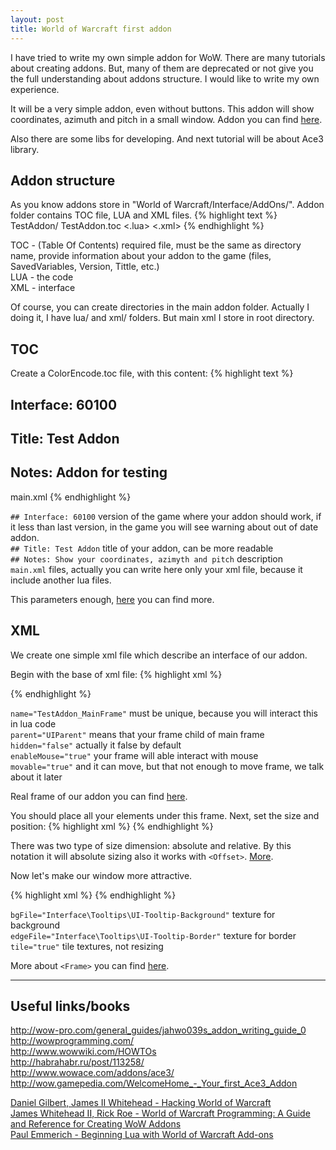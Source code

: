 ```yaml
---
layout: post
title: World of Warcraft first addon
---
```


I have tried to write my own simple addon for WoW. There are many tutorials about creating addons. But, many of them are deprecated or not give you the full understanding about addons structure. I would like to write my own experience.

It will be a very simple addon, even without buttons. This addon will show coordinates, azimuth and pitch in a small window. Addon you can find [here](https://github.com/freekode/TestAddon/).

Also there are some libs for developing. And next tutorial will be about Ace3 library.

## Addon structure
As you know addons store in "World of Warcraft/Interface/AddOns/".
Addon folder contains TOC file, LUA and XML files.
{% highlight text %}
TestAddon/
    TestAddon.toc
    <.lua>
    <.xml>
{% endhighlight %}

TOC - (Table Of Contents) required file, must be the same as directory name, provide information about your addon to the game (files, SavedVariables, Version, Tittle, etc.)<br>
LUA - the code<br>
XML - interface

Of course, you can create directories in the main addon folder. Actually I doing it, I have lua/ and xml/ folders. But main xml I store in root directory.

## TOC
Create a ColorEncode.toc file, with this content:
{% highlight text %}
## Interface: 60100
## Title: Test Addon
## Notes: Addon for testing
main.xml
{% endhighlight %}

`## Interface: 60100` version of the game where your addon should work, if it less than last version, in the game you will see warning about out of date addon.<br>
`## Title: Test Addon` title of your addon, can be more readable<br>
`## Notes: Show your coordinates, azimyth and pitch` description<br>
`main.xml` files, actually you can write here only your xml file, because it include another lua files.

This parameters enough, [here](http://www.wowwiki.com/TOC_format) you can find more.

## XML
We create one simple xml file which describe an interface of our addon.

Begin with the base of xml file:
{% highlight xml %}
<Ui xmlns="http://www.blizzard.com/wow/ui/"
    xmlns:xsi="http://www.w3.org/2001/XMLSchema-instance" 
    xsi:schemaLocation="http://www.blizzard.com/wow/ui/
    ..\..\FrameXML\UI.xsd">

  <Frame name="TestAddon_MainFrame"
         parent="UIParent"
         hidden="false"
         enableMouse="true"
         movable="true">
  </Frame>
</Ui>
{% endhighlight %}

`name="TestAddon_MainFrame"` must be unique, because you will interact this in lua code<br>
`parent="UIParent"` means that your frame child of main frame<br>
`hidden="false"` actually it false by default<br>
`enableMouse="true"` your frame will able interact with mouse<br>
`movable="true"` and it can move, but that not enough to move frame, we talk about it later

Real frame of our addon you can find [here](https://github.com/freekode/TestAddon/blob/master/main.xml).

You should place all your elements under this frame. Next, set the size and position:
{% highlight xml %}
<Size x="63" y="50"/>
<Anchors>
  <Anchor point="TOPLEFT">
    <Offset x="20" y="-90"/>
  </Anchor>
</Anchors>
{% endhighlight %}

There was two type of size dimension: absolute and relative. By this notation it will absolute sizing also it works with `<Offset>`. [More](http://wowwiki.wikia.com/XML/Dimension).

Now let's make our window more attractive.

{% highlight xml %}
<Backdrop bgFile="Interface\Tooltips\UI-Tooltip-Background"
          edgeFile="Interface\Tooltips\UI-Tooltip-Border"
          tile="true">
  <TileSize>
    <AbsValue val="16"/>
  </TileSize>
  <EdgeSize>
    <AbsValue val="16"/>
  </EdgeSize>
  <BackgroundInsets>
    <AbsInset left="4" right="3" top="4" bottom="3"/>
  </BackgroundInsets>
  <Color r="0.2" g="0.2" b="0.2" a="0.7"/>
</Backdrop>
{% endhighlight %}

`bgFile="Interface\Tooltips\UI-Tooltip-Background"` texture for background<br>
`edgeFile="Interface\Tooltips\UI-Tooltip-Border"` texture for border<br>
`tile="true"` tile textures, not resizing<br>





More about `<Frame>` you can find [here](http://www.wowwiki.com/XML/Frame).

---

## Useful links/books
<http://wow-pro.com/general_guides/jahwo039s_addon_writing_guide_0><br>
<http://wowprogramming.com/><br>
<http://www.wowwiki.com/HOWTOs><br>
<http://habrahabr.ru/post/113258/><br>
<http://www.wowace.com/addons/ace3/><br>
<http://wow.gamepedia.com/WelcomeHome_-_Your_first_Ace3_Addon>

[Daniel Gilbert, James II Whitehead - Hacking World of Warcraft](https://www.goodreads.com/book/show/279492.Hacking_World_of_Warcraft)<br>
[James Whitehead II, Rick Roe - World of Warcraft Programming: A Guide and Reference for Creating WoW Addons](https://www.goodreads.com/book/show/6952656-world-of-warcraft-programming)<br>
[Paul Emmerich - Beginning Lua with World of Warcraft Add-ons](https://www.goodreads.com/book/show/6395549-beginning-lua-with-world-of-warcraft-add-ons)
